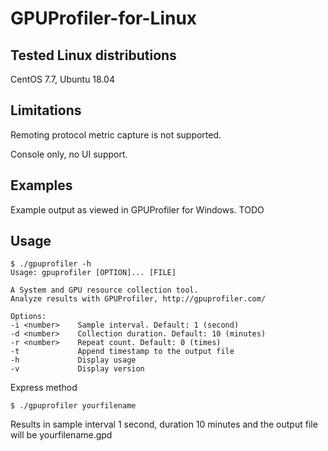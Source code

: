 # GPUProfiler-for-Linux


## Tested Linux distributions
CentOS 7.7, Ubuntu 18.04

## Limitations
Remoting protocol metric capture is not supported.

Console only, no UI support.

## Examples
Example output as viewed in GPUProfiler for Windows.
TODO

## Usage

```
$ ./gpuprofiler -h
Usage: gpuprofiler [OPTION]... [FILE]
 
A System and GPU resource collection tool.
Analyze results with GPUProfiler, http://gpuprofiler.com/
 
Options:
-i <number>    Sample interval. Default: 1 (second)
-d <number>    Collection duration. Default: 10 (minutes)
-r <number>    Repeat count. Default: 0 (times)
-t             Append timestamp to the output file
-h             Display usage
-v             Display version
```

Express method
 
```$ ./gpuprofiler yourfilename```
 
Results in sample interval 1 second, duration 10 minutes and the output file will be yourfilename.gpd
